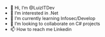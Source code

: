 - 👋 Hi, I’m @LuizITDev
- 👀 I’m interested in .Net
- 🌱 I’m currently learning Infosec/Develop
- 💞️ I’m looking to collaborate on C# projects
- 📫 How to reach me Linkedin


<!---
LuizITDev/LuizITDev is a ✨ special ✨ repository because its `README.md` (this file) appears on your GitHub profile.
You can click the Preview link to take a look at your changes.
--->
